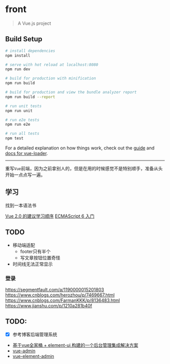 # front

> A Vue.js project

## Build Setup

``` bash
# install dependencies
npm install

# serve with hot reload at localhost:8080
npm run dev

# build for production with minification
npm run build

# build for production and view the bundle analyzer report
npm run build --report

# run unit tests
npm run unit

# run e2e tests
npm run e2e

# run all tests
npm test
```

For a detailed explanation on how things work, check out the [guide](http://vuejs-templates.github.io/webpack/) and [docs for vue-loader](http://vuejs.github.io/vue-loader).

---
重写`Vue`前端，因为之前拿别人的，但是在用的时候感觉不是特别顺手，准备从头开始一点点写一遍。

## 学习

找到一本语法书

[Vue 2.0 的建议学习顺序](https://zhuanlan.zhihu.com/p/23134551)
[ECMAScript 6 入门](http://es6.ruanyifeng.com/)

## TODO

- 移动端适配
  - footer只有半个
  - 写文章按钮位置奇怪
- 时间线无法正常显示

### 登录
https://segmentfault.com/a/1190000015201803
https://www.cnblogs.com/herozhou/p/7469667.html
https://www.cnblogs.com/FarmanKKK/p/8136483.html
https://www.jianshu.com/p/1210a281b40f

## TODO:


- [x] 参考博客后端管理系统

- [基于vue全家桶 + element-ui 构建的一个后台管理集成解决方案](https://github.com/uncleLian/vue-blog)
- [vue-admin](https://github.com/taylorchen709/vue-admin)
- [vue-element-admin](https://github.com/PanJiaChen/vue-element-admin)
